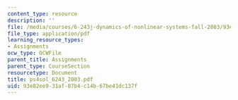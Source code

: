 ```yaml
---
content_type: resource
description: ''
file: /media/courses/6-243j-dynamics-of-nonlinear-systems-fall-2003/93e82ee931af87b4c14b67be41dc137f_ps4sol_6243_2003.pdf
file_type: application/pdf
learning_resource_types:
- Assignments
ocw_type: OCWFile
parent_title: Assignments
parent_type: CourseSection
resourcetype: Document
title: ps4sol_6243_2003.pdf
uid: 93e82ee9-31af-87b4-c14b-67be41dc137f
---
```

